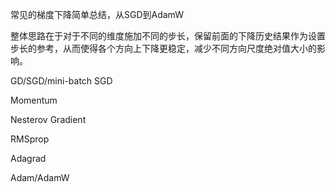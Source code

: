 常见的梯度下降简单总结，从SGD到AdamW

整体思路在于对于不同的维度施加不同的步长，保留前面的下降历史结果作为设置步长的参考，从而使得各个方向上下降更稳定，减少不同方向尺度绝对值大小的影响。





GD/SGD/mini-batch SGD





Momentum





Nesterov Gradient





RMSprop





Adagrad





Adam/AdamW















